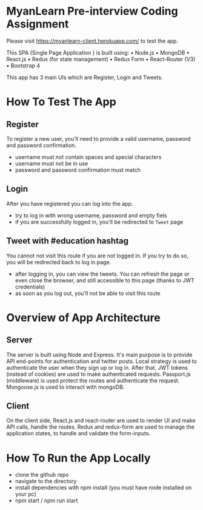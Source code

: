 MyanLearn Pre-interview Coding Assignment
=========================================

Please visit https://myanlearn-client.herokuapp.com/ to test the app.

This SPA (Single Page Application ) is built using:
    • Node.js
    • MongoDB
    • React.js
    • Redux (for state management)
    • Redux Form
    • React-Router (V3)
    • Bootstrap 4

This app has 3 main UIs which are Register, Login and Tweets.

How To Test The App
===================

Register
-------
To register a new user, you'll need to provide a valid username, password and password confirmation.
* username must not contain spaces and special characters
* username must not be in use
* password and password confirmation must match

Login
-----
After you have registered you can log into the app.
* try to log in with wrong username, password and empty fiels
* if you are successfully logged in, you'll be redirected to `Tweet` page

Tweet with #education hashtag
-----------------------------
You cannot not visit this route if you are not logged in. If you try to do so, you will be redirected back to log in page.

* after logging in, you can view the tweets. You can refresh the page or even close the browser, and still accessible to this page (thanks to JWT credentials)
* as soon as you log out, you'll not be able to visit this route

Overview of App Architecture
============================
Server
------
The server is built using Node and Express. It's main purpose is to provide API end-points for authentication and twitter posts. Local strategy is used to authenticate the user when they sign up or log in. After that, JWT tokens (instead of cookies) are used to make authenticated requests. Passport.js (middleware) is used protect the routes and authenticate the request. Mongoose.js is used to interact with mongoDB.

Client
------
On the client side, React.js and react-router are used to render UI and make API calls, handle the routes. Redux and redux-form are used to manage the application states, to handle and validate the form-inputs.

How To Run the App Locally
==========================

* clone the github repo
* navigate to the directory
* install dependencies with npm install (you must have node installed on your pc)
* npm start / npm run start

